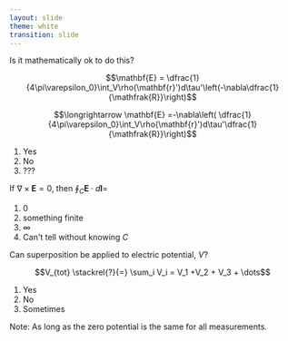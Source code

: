 ```yaml
---
layout: slide
theme: white
transition: slide
---
```


<section data-markdown>

Is it mathematically ok to do this?

$$\mathbf{E} = \dfrac{1}{4\pi\varepsilon_0}\int_V\rho(\mathbf{r}')d\tau'\left(-\nabla\dfrac{1}{\mathfrak{R}}\right)$$

$$\longrightarrow \mathbf{E} =-\nabla\left( \dfrac{1}{4\pi\varepsilon_0}\int_V\rho(\mathbf{r}')d\tau'\dfrac{1}{\mathfrak{R}}\right)$$

1. Yes
2. No
3. ???
</section>

<section data-markdown>

If $\nabla \times \mathbf{E} = 0$, then $\oint_C \mathbf{E} \cdot d\mathbf{l} =$

1. 0
2. something finite
3. $\infty$
4. Can't tell without knowing $C$

</section>

<section data-markdown>

Can superposition be applied to electric potential, $V$?

$$V_{tot} \stackrel{?}{=} \sum_i V_i = V_1 +V_2 + V_3 + \dots$$

1. Yes
2. No
3. Sometimes

Note:
As long as the zero potential is the same for all measurements.

</section>
